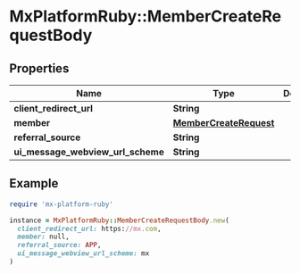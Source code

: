 # MxPlatformRuby::MemberCreateRequestBody

## Properties

| Name | Type | Description | Notes |
| ---- | ---- | ----------- | ----- |
| **client_redirect_url** | **String** |  | [optional] |
| **member** | [**MemberCreateRequest**](MemberCreateRequest.md) |  | [optional] |
| **referral_source** | **String** |  | [optional] |
| **ui_message_webview_url_scheme** | **String** |  | [optional] |

## Example

```ruby
require 'mx-platform-ruby'

instance = MxPlatformRuby::MemberCreateRequestBody.new(
  client_redirect_url: https://mx.com,
  member: null,
  referral_source: APP,
  ui_message_webview_url_scheme: mx
)
```

